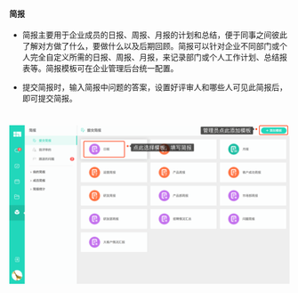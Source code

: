 #### 简报

* 简报主要用于企业成员的日报、周报、月报的计划和总结，便于同事之间彼此了解对方做了什么，要做什么以及后期回顾。简报可以针对企业不同部门或个人完全自定义所需的日报、周报、月报，来记录部门或个人工作计划、总结报表等。简报模板可在企业管理后台统一配置。

* 提交简报时，输入简报中问题的答案，设置好评审人和哪些人可见此简报后，即可提交简报。

# ![](/assets/简报.png)
